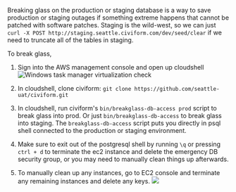 Breaking glass on the production or staging database is a way to save production or staging outages if something extreme happens that cannot be patched with software patches. Staging is the wild-west, so we can just `curl -X POST http://staging.seattle.civiform.com/dev/seed/clear` if we need to truncate all of the tables in staging.

To break glass, 

1. Sign into the AWS management console and open up cloudshell
![Windows task manager virtualization check](https://drive.google.com/uc?id=1I7pWoud4cm-oB7KBZGsuxtcMTv_dkWLe)

2. In cloudshell, clone civiform: `git clone https://github.com/seattle-uat/civiform.git`

3. In cloudshell, run civiform's `bin/breakglass-db-access prod` script to break glass into prod. Or just `bin/breakglass-db-access` to break glass into staging. The `breakglass-db-access` script puts you directly in psql shell connected to the production or staging environment. 

4. Make sure to exit out of the postgresql shell by running `\q` or pressing `ctrl + d` to terminate the ec2 instance and delete the emergency DB security group, or you may need to manually clean things up afterwards.

5. To manually clean up any instances, go to EC2 console and terminate any remaining instances and delete any keys.
![](https://drive.google.com/file/d/1BW2Dg1uqfv8MNs4RUtOfA2HEUNeNjB-_/view?usp=sharing&resourcekey=0-ZBiTGLo0fJeki7PvDfhysg)
